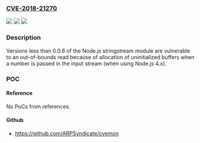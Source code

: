 ### [CVE-2018-21270](https://cve.mitre.org/cgi-bin/cvename.cgi?name=CVE-2018-21270)
![](https://img.shields.io/static/v1?label=Product&message=n%2Fa&color=blue)
![](https://img.shields.io/static/v1?label=Version&message=n%2Fa&color=blue)
![](https://img.shields.io/static/v1?label=Vulnerability&message=n%2Fa&color=brighgreen)

### Description

Versions less than 0.0.6 of the Node.js stringstream module are vulnerable to an out-of-bounds read because of allocation of uninitialized buffers when a number is passed in the input stream (when using Node.js 4.x).

### POC

#### Reference
No PoCs from references.

#### Github
- https://github.com/ARPSyndicate/cvemon

